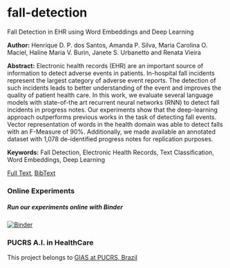 # fall-detection
Fall Detection in EHR using Word Embeddings and Deep Learning

**Author:** Henrique D. P. dos Santos, Amanda P. Silva, Maria Carolina O. Maciel, Haline Maria V. Burin, Janete S. Urbanetto and Renata Vieira

**Abstract:** Electronic health records (EHR) are an important source of information to detect adverse events in patients. In-hospital fall incidents represent the largest category of adverse event reports. The detection of such incidents leads to better understanding of the event and improves the quality of patient health care. In this work, we evaluate several language models with state-of-the art recurrent neural networks (RNN) to detect fall incidents in progress notes. Our experiments show that the deep-learning approach outperforms previous works in the task of detecting fall events. Vector representation of words in the health domain was able to detect falls with an F-Measure of 90%. Additionally, we made available an annotated dataset with 1,078 de-identified progress notes for replication purposes.

**Keywords:** Fall Detection, Electronic Health Records, Text Classification, Word Embeddings, Deep Learning

[Full Text](https://ieeexplore.ieee.org/document/8941806), [BibText](https://raw.githubusercontent.com/nlp-pucrs/fall-detection/master/santos2019fall.bib)

### Online Experiments
##### Run our experiments online with Binder
[![Binder](https://mybinder.org/badge.svg)](https://mybinder.org/v2/gh/nlp-pucrs/fall-detection/master)

### PUCRS A.I. in HealthCare
This project belongs to [GIAS at PUCRS, Brazil](http://www.inf.pucrs.br/ia-saude/)
